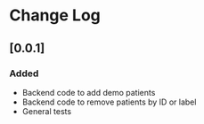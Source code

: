 # Change Log

## [0.0.1]

### Added
- Backend code to add demo patients
- Backend code to remove patients by ID or label
- General tests
